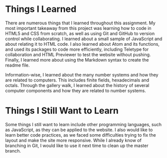 # Things I Learned

There are numerous things that I learned throughout this assignment. My most important takeaway from this project was learning how to code in HTML5 and CSS from scratch, as well as using Git and GitHub to version control while collaborating. I learned about a small sample of JavaScript and about relating it to HTML code. I also learned about Atom and its functions, and used its packages to code more efficiently, including Teletype for collaboration and HTML Previewer to test the website without pushing. Finally, I learned more about using the Markdown syntax to create the readme file.

Information-wise, I learned about the many number systems and how they are related to computers. This includes finite fields, hexadecimals and octals. Through the gallery walk, I learned about the history of several computer components and how they are related to number systems.

# Things I Still Want to Learn

Some things I still want to learn include other programming languages, such as JavaScript, as they can be applied to the website. I also would like to learn better code practices, as we faced some difficulties trying to fix the layout and make the site more responsive. While I already know of branching in Git, I would like to use it next time to clean up the master branch.
